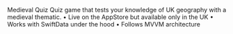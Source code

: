 Medieval Quiz
Quiz game that tests your knowledge of UK geography with a medieval thematic.
• Live on the AppStore but available only in the UK
• Works with SwiftData under the hood
• Follows MVVM architecture

